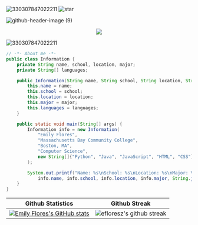 


![330307847022211](https://user-images.githubusercontent.com/110843762/225420992-e4ef9135-421d-4357-a45f-9c35039311fd.png)
![star](https://user-images.githubusercontent.com/110843762/225450803-ce1a5703-2dd6-4598-a2bf-bb85ec8fdfda.png)

<!--📏LINE-->
![github-header-image (9)](https://github.com/efloresz/efloresz/assets/110843762/6924d19a-8a4b-4903-a7a3-6f11a556ab02)
</p>  
<p align="center">
<a href="https://github.com/efloresz/github-profile-views-counter">
    <img src="https://komarev.com/ghpvc/?username=efloresz&style=for-the-badge&color=F2ACB9">
</a>
</p>

![330307847022211](https://user-images.githubusercontent.com/110843762/225420992-e4ef9135-421d-4357-a45f-9c35039311fd.png)

```java
// -*- About me -*- 
public class Information {
    private String name, school, location, major;
    private String[] languages;

    public Information(String name, String school, String location, String major, String[] languages) {
        this.name = name;
        this.school = school;
        this.location = location;
        this.major = major;
        this.languages = languages;
    }

    public static void main(String[] args) {
        Information info = new Information(
            "Emily Flores",
            "Massachusetts Bay Community College",
            "Boston, MA",
            "Computer Science",
            new String[]{"Python", "Java", "JavaScript", "HTML", "CSS"}
        );

        System.out.printf("Name: %s\nSchool: %s\nLocation: %s\nMajor: %s\nLanguages: %s\n",
            info.name, info.school, info.location, info.major, String.join(", ", info.languages));
    }
}
```






| Github Statistics | Github Streak |
| --- | --- |
[![Emily Flores's GitHub stats](https://github-readme-stats.vercel.app/api?username=efloresz&show_icons=true&title_color=ff69b4&icon_color=ff69b4&text_color=daf7dc&bg_color=151515&hide=issues&count_private=true&include_all_commits=true)](https://github.com/efloresz/github-readme-stats) | ![efloresz's github streak](https://github-readme-streak-stats.herokuapp.com/?user=efloresz&theme=dark&background=151515&stroke=ff9ece&ring=ff9ece&fire=ff9ece&currStreakNum=ff9ece&sideNums=daf7dc&currStreakLabel=daf7dc&sideLabels=daf7dc)



















